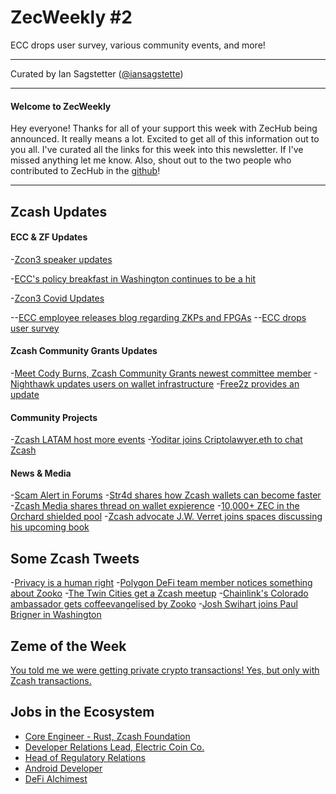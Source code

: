 # ZecWeekly #2

ECC drops user survey, various community events, and more!

---

Curated by Ian Sagstetter ([@iansagstette](https://twitter.com/iansagstette))

---

#### Welcome to ZecWeekly

Hey everyone! Thanks for all of your support this week with ZecHub being announced. It really means a lot. Excited to get all of this information out to you all. I've curated all the links for this week into this newsletter. If I've missed anything let me know. Also, shout out to the two people who contributed to ZecHub in the [github](https://github.com/ZecHub/zechub)!

---

## Zcash Updates

#### ECC & ZF Updates

-[Zcon3 speaker updates](https://forum.zcashcommunity.com/t/zcon3-speaker-announcement-thread/41946/12)

-[ECC's policy breakfast in Washington continues to be a hit](https://twitter.com/DanSpuller/status/1549765053410328578)

-[Zcon3 Covid Updates](https://twitter.com/ZcashFoundation/status/1547977514584141824)

--[ECC employee releases blog regarding ZKPs and FPGAs](https://twitter.com/zooko/status/1548335418264788993?s=21&t=3k9aBe6btrWT5aVBxDuJ9A)
--[ECC drops user survey](https://twitter.com/ElectricCoinCo/status/1549428693407342595)

#### Zcash Community Grants Updates

-[Meet Cody Burns, Zcash Community Grants newest committee member](https://twitter.com/ZcashFoundation/status/1547953767869403139)
-[Nighthawk updates users on wallet infrastructure](https://twitter.com/NighthawkWallet/status/1548395038299656194)
-[Free2z provides an update](https://twitter.com/free2zcash/status/1548456745193730048?s=21&t=pNp6_s16UjdRaSW2k3aunA)

#### Community Projects

-[Zcash LATAM host more events](https://twitter.com/michae2xl/status/1548117992860397573)
-[Yoditar joins Criptolawyer.eth to chat Zcash](https://twitter.com/criptolawyer/status/1549166109265461257)

#### News & Media

-[Scam Alert in Forums](https://forum.zcashcommunity.com/t/zlend-cash-platform-scam-alert/42386/2)
-[Str4d shares how Zcash wallets can become faster](https://twitter.com/zcashmedia/status/1549490945346793472)
-[Zcash Media shares thread on wallet expierence](https://twitter.com/zcashmedia/status/1548772355010310144)
-[10,000+ ZEC in the Orchard shielded pool](https://twitter.com/ZcashExplorer/status/1549406189007642627)
-[Zcash advocate J.W. Verret joins spaces discussing his upcoming book](https://twitter.com/JWVerret/status/1549884423021248512)

## Some Zcash Tweets

-[Privacy is a human right](https://twitter.com/zcash/status/1549045308868677632)
-[Polygon DeFi team member notices something about Zooko](https://twitter.com/Crypto_Texan/status/1548521522926583808)
-[The Twin Cities get a Zcash meetup](https://twitter.com/pitmutt10/status/1548458947375271936)
-[Chainlink's Colorado ambassador gets coffeevangelised by Zooko](https://twitter.com/backedbyblocks/status/1548868506380169216)
-[Josh Swihart joins Paul Brigner in Washington](https://twitter.com/jswihart/status/1550313572902678528)

## Zeme of the Week

[You told me we were getting private crypto transactions! Yes, but only with Zcash transactions.](https://zeme.team/me-dijiste-que-8waohl)

## Jobs in the Ecosystem

- [Core Engineer - Rust, Zcash Foundation](https://zfnd.org/careers/)
- [Developer Relations Lead, Electric Coin Co.](https://apply.workable.com/electric-coin-company/j/DFC4F082C5/)
- [Head of Regulatory Relations](https://apply.workable.com/electric-coin-company/j/A2D291F313/)
- [Android Developer](https://apply.workable.com/electric-coin-company/j/CE94A1D136/)
- [DeFi Alchimest](https://apply.workable.com/electric-coin-company/j/2D1759E5D7/)
